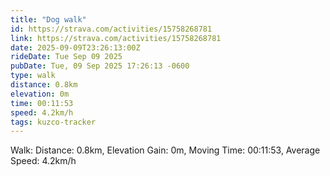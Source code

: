 ```yaml
---
title: "Dog walk"
id: https://strava.com/activities/15758268781
link: https://strava.com/activities/15758268781
date: 2025-09-09T23:26:13:00Z
rideDate: Tue Sep 09 2025
pubDate: Tue, 09 Sep 2025 17:26:13 -0600
type: walk
distance: 0.8km
elevation: 0m
time: 00:11:53
speed: 4.2km/h
tags: kuzco-tracker
---
```

Walk: Distance: 0.8km, Elevation Gain: 0m, Moving Time: 00:11:53, Average Speed: 4.2km/h